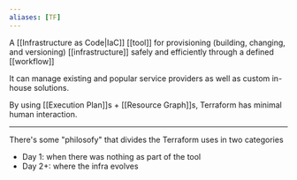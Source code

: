 ```yaml
---
aliases: [TF]
---
```


A [[Infrastructure as Code|IaC]] [[tool]] for provisioning (building, changing, and versioning) [[infrastructure]] safely and efficiently through a defined [[workflow]]

It can manage existing and popular service providers as well as custom in-house solutions.

By using [[Execution Plan]]s + [[Resource Graph]]s, Terraform has minimal human interaction.

---

There's some "philosofy" that divides the Terraform uses in two categories

- Day 1: when there was nothing as part of the tool
- Day 2+: where the infra evolves
